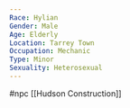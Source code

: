 ```yaml
---
Race: Hylian
Gender: Male
Age: Elderly
Location: Tarrey Town
Occupation: Mechanic
Type: Minor
Sexuality: Heterosexual
---
```

#npc [[Hudson Construction]]

